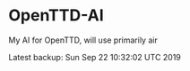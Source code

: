 # OpenTTD-AI
My AI for OpenTTD, will use primarily air

Latest backup: Sun Sep 22 10:32:02 UTC 2019

